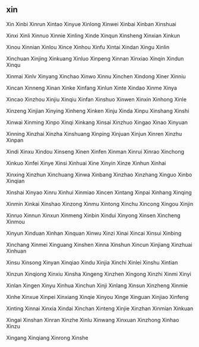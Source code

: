 xin
---

Xin Xinbi Xinrun Xintao Xinyue Xinlong Xinwei Xinbai Xinban Xinshuai

Xinxi Xinli Xinnuo Xinnie Xinling Xinde Xinqun Xinsheng Xinxian Xinkun

Xinou Xinnian Xinlou Xince Xinhou Xinfu Xintai Xindan Xingu Xinlin

Xinchuan Xinjing Xinkuang Xinluo Xinpeng Xinnan Xinxiao Xinqin Xindun Xinqu

Xinmai Xinlv Xinyang Xinchao Xinwo Xinnu Xinchen Xindong Xiner Xinniu

Xincan Xinneng Xinan Xinke Xinfang Xinlun Xinte Xindao Xinme Xinya

Xincao Xinzhou Xinjiu Xinqiu Xinfan Xinshuo Xinwen Xinxin Xinhong Xinle

Xinzeng Xinjian Xinying Xinheng Xinken Xinju Xinda Xinpu Xinshang Xinshi

Xinwai Xinming Xinpo Xinqi Xinkang Xinsai Xinzhuo Xingao Xinao Xinyuan

Xinning Xinzhai Xinzha Xinshuang Xinping Xinjuan Xinjun Xinren Xinzhu Xinpan

Xindi Xinxu Xindou Xinseng Xinen Xinfen Xinman Xinrui Xinrao Xinchong

Xinkuo Xinfei Xinye Xinsi Xinhuai Xine Xinyin Xinze Xinhun Xinhai

Xinxing Xinzhun Xinchuang Xinwa Xinbang Xinzhao Xinzhang Xinguo Xinbo   Xinqian

Xinshai Xinyao Xinru Xinhui Xinmiao Xincen Xintang Xinpai Xinhang Xinqing

Xinmin Xinkai Xinshao Xinzong Xinmu Xintong Xinchu Xincong Xingou Xinjin

Xinruo Xinnun Xinxun Xinmeng Xinbin Xindui Xinyong Xinsen Xincheng Xinmou

Xinyun Xinduan Xinhan Xinquan Xinwu Xinzi Xinai Xincai Xinsui Xinbing

Xinchang Xinmei Xinguang Xinshen Xinna Xinshun Xincun Xinjiang Xinzhuai Xinhuan

Xinsu Xinsong Xinyan Xinqiao Xindu Xinjia Xinchi Xinlei Xinshu Xintian

Xinzun Xinqiong Xinxiu Xinsha Xingeng Xinzhen Xingong Xinzhi Xinmi Xinyi

Xinlan Xingen Xinyu Xinhua Xinchun Xinji Xinlang Xinsun Xinzheng Xinmie

Xinhe Xinxue Xinpei Xinxiang Xinqie Xinyou Xinge Xinguan Xinjiao Xinfeng

Xinting Xinnai Xinxia Xindai Xinchan Xinteng Xinjie Xinzhan Xinmian Xinkuan

Xingai Xinshan Xinran Xinzhe Xinlu Xinwang Xinxuan Xinzhong Xinhao Xinzu

Xingang Xinqiang Xinrong Xinshe 